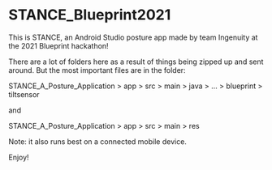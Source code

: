 # STANCE_Blueprint2021
This is STANCE, an Android Studio posture app made by team Ingenuity at the 2021 Blueprint hackathon!

There are a lot of folders here as a result of things being zipped up and sent around. But the most important files are in the folder:

STANCE_A_Posture_Application > app > src > main > java > ... > blueprint > tiltsensor

and

STANCE_A_Posture_Application > app > src > main > res

Note: it also runs best on a connected mobile device.

Enjoy!
